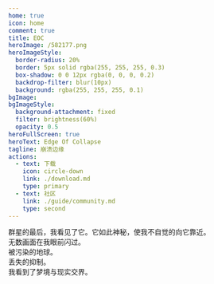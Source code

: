 ```yaml
---
home: true
icon: home
comment: true
title: EOC
heroImage: /582177.png
heroImageStyle:
  border-radius: 20%
  border: 5px solid rgba(255, 255, 255, 0.3)
  box-shadow: 0 0 12px rgba(0, 0, 0, 0.2)
  backdrop-filter: blur(10px)
  background: rgba(255, 255, 255, 0.1)
bgImage: 
bgImageStyle:
  background-attachment: fixed
  filter: brightness(60%)
  opacity: 0.5
heroFullScreen: true
heroText: Edge Of Collapse
tagline: 崩溃边缘
actions:
  - text: 下载
    icon: circle-down
    link: ./download.md
    type: primary
  - text: 社区
    link: ./guide/community.md
    type: second
---
```

群星的最后，我看见了它。它如此神秘，使我不自觉的向它靠近。<br>
无数画面在我眼前闪过。<br>
被污染的地球。<br>
丢失的抑制。<br>
我看到了梦境与现实交界。<br>
